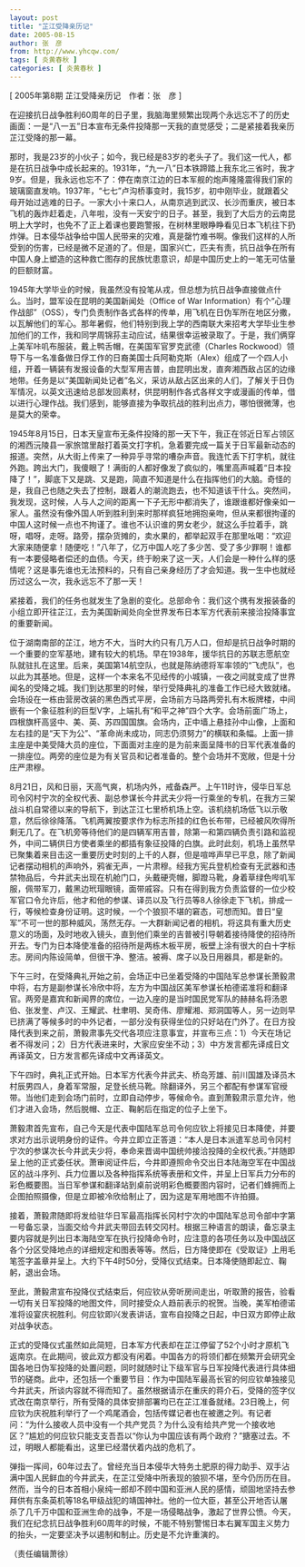 ```yaml
---
layout: post
title: "芷江受降亲历记"
date: 2005-08-15
author: 张　彦
from: http://www.yhcqw.com/
tags: [ 炎黄春秋 ]
categories: [ 炎黄春秋 ]
---
```



[ 2005年第8期 芷江受降亲历记　作者：张　彦 ]


在迎接抗日战争胜利60周年的日子里，我脑海里频繁出现两个永远忘不了的历史画面：一是“八一五”日本宣布无条件投降那一天我的直觉感受；二是紧接着我亲历芷江受降的那一幕。


那时，我是23岁的小伙子；如今，我已经是83岁的老头子了。我们这一代人，都是在抗日战争中成长起来的。1931年，“九一八”日本铁蹄踏上我东北三省时，我才9岁。但是，我永远也忘不了：停在南京江边的日本军舰的炮声隆隆震得我们家的玻璃窗直发响。1937年，“七七”卢沟桥事变时，我15岁，初中刚毕业，就跟着父母开始过逃难的日子。一家大小十来口人，从南京逃到武汉、长沙而重庆，被日本飞机的轰炸赶着走，八年啦，没有一天安宁的日子。甚至，我到了大后方的云南昆明上大学时，也免不了正上着课也要跑警报，在树林里眼睁睁看见日本飞机往下扔炸弹。日本侵华战争给中国人民带来的灾难，真是罄竹难书啊。像我们这样的人所受到的伤害，已经是微不足道的了。但是，国家兴亡，匹夫有责，抗日战争在所有中国人身上塑造的这种救亡图存的民族忧患意识，却是中国历史上的一笔无可估量的巨额财富。

1945年大学毕业的时候，我虽然没有投笔从戎，但总想为抗日战争直接做点什么。当时，盟军设在昆明的美国新闻处（Office of War 
Information）有个“心理作战部”（OSS），专门负责制作各式各样的传单，用飞机在日伪军所在地区分撒，以瓦解他们的军心。那年暑假，他们特别到我上学的西南联大来招考大学毕业生参加他们的工作，我和同学周锦荪主动应试，结果很幸运被录取了。于是，我们俩穿上美军咔叽布服装，戴上鸭舌帽，在美国军官罗克武德（Charles 
Rockwood）领导下与一名准备做日俘工作的日裔美国士兵阿勒克斯（Alex）组成了一个四人小组，开着一辆装有发报设备的大型军用吉普，由昆明出发，直奔湘西敌占区的边缘地带。任务是以“美国新闻处记者”名义，采访从敌占区出来的人们，了解关于日伪军情况，以英文迅速给总部发回素材，供昆明制作各式各样文字或漫画的传单，借以进行心理作战。我们感到，能够直接为争取抗战的胜利出点力，哪怕很微薄，也是莫大的荣幸。


1945年8月15日，日本天皇宣布无条件投降的那一天下午，我正在邻近日军占领区的湘西沅陵县一家旅馆里敲打着英文打字机，急着要完成一篇关于日军最新动态的报道。突然，从大街上传来了一种异乎寻常的嘈杂声音。我连忙丢下打字机，就往外跑。跨出大门，我傻眼了！满街的人都好像发了疯似的，嘴里高声喊着“日本投降了！”，脚底下又是跳、又是跑，简直不知道是什么在指挥他们的大脑。奇怪的是，我自己也随之失去了控制，跟着人的潮流跑去，也不知道该干什么。突然间，我发现，这时候，人与人之间的距离一下子无形中都消失了，谁跟谁都好像亲如一家人。虽然没有像外国人听到胜利到来时那样疯狂地拥抱亲吻，但从来都很拘谨的中国人这时候一点也不拘谨了。谁也不认识谁的男女老少，就这么手拉着手，跳呀，唱呀，走呀。路旁，摆杂货摊的，卖水果的，都举起双手在那里吆喝：“欢迎大家来随便拿！随便吃！”八年了，亿万中国人吃了多少苦、受了多少罪啊！谁都有一本要侵略者偿还的血债。今天，终于盼来了这一天，人们会是一种什么样的感情呢？这是事先谁也无法预料的，只有自己亲身经历了才会知道。我一生中也就经历过这么一次，我永远忘不了那一天！

紧接着，我们的任务也就发生了急剧的变化。总部命令：我们这个携有发报装备的小组立即开往芷江，去为美国新闻处向全世界发布日本军方代表前来接洽投降事宜的重要新闻。


位于湖南南部的芷江，地方不大，当时大约只有几万人口，但却是抗日战争时期的一个重要的空军基地，建有较大的机场。早在1938年，援华抗日的苏联志愿航空队就驻扎在这里。后来，美国第14航空队，也就是陈纳德将军率领的“飞虎队”，也以此为其基地。但是，这样一个本来名不见经传的小城镇，一夜之间就变成了世界闻名的受降之城。我们到达那里的时候，举行受降典礼的准备工作已经大致就绪。会场设在一栋由营房改装的黑色西式平房，会场前方马路两旁扎有木板牌楼，中间嵌有一个象征胜利的巨型V字，上端扎有“和平之神”四个大字。会场前面广场上，四根旗杆高竖中、美、英、苏四国国旗。会场内，正中墙上悬挂孙中山像，上面和左右挂的是“天下为公”、“革命尚未成功，同志仍须努力”的横联和条幅。上面一排主座是中美受降大员的座位，下面面对主座的是为前来面呈降书的日军代表准备的一排座位。两旁的座位是为有关官员和记者准备的。整个会场并不宽敞，但是十分庄严肃穆。


8月21日，风和日丽，天高气爽，机场内外，戒备森严。上午11时许，侵华日军总司令冈村宁次的全权代表、副总参谋长今井武夫少将一行乘坐的专机，在我方三架战斗机自常德以来的导航下，到达芷江七里桥机场上空。该机绕机场低飞以示敬意，然后徐徐降落。飞机两翼按要求作为标志所挂的红色长布带，已经被风吹得所剩无几了。在飞机旁等待他们的是四辆军用吉普，除第一和第四辆负责引路和监视外，中间二辆供日方使者乘坐的都插有象征投降的白旗。此时此刻，机场上虽然早已聚集着来目击这一重要历史时刻的上千的人群，但是喧哗声早已平息，除了新闻记者摆动相机的声响外，鸦雀无声，一片肃穆。经我方宪兵登机检查有无武器和违禁物品后，今井武夫出现在机舱门口，头戴硬壳帽，脚蹬马靴，身着草绿色哔叽军服，佩带军刀，戴黑边玳瑁眼镜，面带戚容。只有在得到我方负责监督的一位少校军官口令允许后，他才和他的参谋、译员以及飞行员等8人徐徐走下飞机，排成一行，等候检查身份证明。这时候，一个个狼狈不堪的窘态，可想而知。昔日“皇军”不可一世的那种威风，荡然无存。一大群新闻记者的相机，将这具有重大历史意义的场面，及时地收入镜头，直到他们乘坐的吉普被引导朝着接待降使的招待所开去。专门为日本降使准备的招待所是两栋木板平房，板壁上涂有很大的白十字标志。房间内陈设简单，但很干净、整洁。被褥、席子以及日用器具，都是新的。


下午三时，在受降典礼开始之前，会场正中已坐着受降的中国陆军总参谋长萧毅肃中将，右方是副参谋长冷欣中将，左方为中国战区美军参谋长柏德诺准将和翻译官。两旁是嘉宾和新闻界的席位，一边入座的是当时国民党军队的赫赫名将汤恩伯、张发奎、卢汉、王耀武、杜聿明、吴奇伟、廖耀湘、郑洞国等人，另一边则早已挤满了等候多时的中外记者，一部分没有获得坐位的只好站在门外了。在日方投降代表到来之前，萧毅肃事先交代各项应注意事宜，并宣布三点：1）今天在场记者不得发问；2）日方代表进来时，大家应安坐不动；3）中方发言都先译成日文再译英文，日方发言都先译成中文再译英文。


下午四时，典礼正式开始。日本军方代表今井武夫、桥岛芳雄、前川国雄及译员木村辰男四人，身着军常服，足登长统马靴。除翻译外，另三个都配有参谋军官绶带。当他们走到会场门前时，立即自动停步，等候命令。直到萧毅肃示意允许，他们才进入会场，然后脱帽、立正、鞠躬后在指定的位子上坐下。


萧毅肃首先宣布，自己今天是代表中国陆军总司令何应钦上将接见日本降使，并要求对方出示说明身份的证件。今井立即立正答道：“本人是日本派遣军总司令冈村宁次的参谋次长今井武夫少将，奉命来晋谒中国统帅接洽投降的全权代表。”并随即呈上他的正式委任状。萧审阅证件后，今井即遵照命令交出日本陆海空军在中国战区的战斗序列、兵力位置以及各种指挥系统等表册和文件，并呈上日军兵力分布的彩色概要图。当日军参谋和翻译站到桌前说明彩色概要图内容时，记者们蜂拥而上企图拍照摄像，但是立即被冷欣给制止了，因为这是军用地图不许拍摄。


接着，萧毅肃随即将发给驻华日军最高指挥长冈村宁次的中国陆军总司令部中字第一号备忘录，当面交给今井武夫带回去转交冈村。根据三种语言的朗读，备忘录主要内容就是列出日本海陆空军在执行投降命令时，应注意的各项任务以及中国战区各个分区受降地点的详细规定和图表等等。然后，日方降使即在《受取证》上用毛笔签字盖章并呈上。大约下午4时50分，受降仪式结束。日本降使随即起立、鞠躬，退出会场。


至此，萧毅肃宣布投降仪式结束后，何应钦从旁听房间走出，听取萧的报告，验看一切有关日军投降的地图文件，同时接受众人趋前表示的祝贺。当晚，美军柏德诺准将设宴庆祝胜利。何应钦即兴发表讲话，宣布自投降之日起，中日双方即停止敌对战争状态。


正式的受降仪式虽然如此简短，日本军方代表却在芷江停留了52个小时才原机飞返南京。在此期间，彼此双方都没有闲着。中国各方的将领们都在频繁开会研究全国各地日伪军投降的处置问题，同时就随时让下级军官与日军投降代表进行具体细节的磋商。此中，还包括一个重要节目：作为中国陆军最高长官的何应钦单独接见今井武夫，所谈内容就不得而知了。虽然根据请示在重庆的蒋介石，受降的签字仪式改在南京举行，所有受降的具体安排部署均已在芷江准备就绪。23日晚上，何应钦为庆祝胜利举行了一个鸡尾酒会，包括传媒记者也在被邀之列。有记者问：“为什么接收人员中没有一个共产党员？为什么没有给共产党一个接收地区？”尴尬的何应钦只能支支吾吾以“你认为中国应该有两个政府？”搪塞过去。不过，明眼人都能看出，这里已经潜伏着内战的危机了。


弹指一挥间，60年过去了。曾经充当日本侵华大特务土肥原的得力助手、双手沾满中国人民鲜血的今井武夫，在芷江受降中所表现的狼狈不堪，至今仍历历在目。然而，当今的日本首相小泉纯一郎却不顾中国和亚洲人民的感情，顽固地坚持去参拜供有东条英机等18名甲级战犯的靖国神社。他的一位大臣，甚至公开地否认屠杀了几千万中国和亚洲生命的战争，不是一场侵略战争，激起了世界公愤。今天，我们在纪念抗日战争胜利60周年的时候，不能不特别警惕日本右翼军国主义势力的抬头，一定要坚决予以遏制和制止。历史是不允许重演的。

（责任编辑萧徐）


